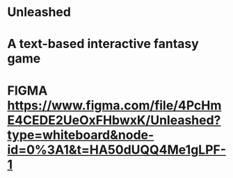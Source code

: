# Unleashed
#
#
# A text-based interactive fantasy game
#
#
# FIGMA https://www.figma.com/file/4PcHmE4CEDE2UeOxFHbwxK/Unleashed?type=whiteboard&node-id=0%3A1&t=HA50dUQQ4Me1gLPF-1